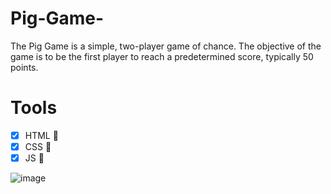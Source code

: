 # Pig-Game-
The Pig Game is a simple, two-player game of chance. The objective of the game is to be the first player to reach a predetermined score, typically 50 points.
# Tools
 * [x] HTML :beer:
  * [x] CSS :beer:
  * [x] JS :beers:
        
![image](https://github.com/haneelbasuony/Pig-Game-/assets/76918517/86e6c11a-e488-4076-ae36-d87fd7b0f3da)
